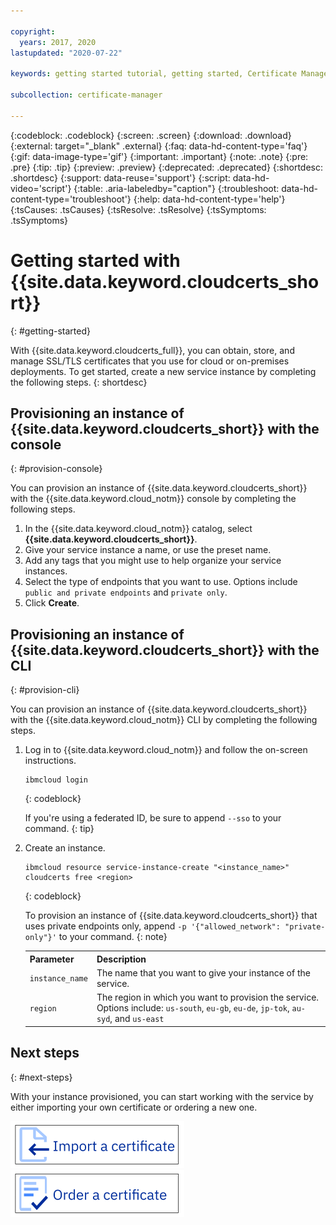 ```yaml
---

copyright:
  years: 2017, 2020
lastupdated: "2020-07-22"

keywords: getting started tutorial, getting started, Certificate Manager, certificates, ssl, tls, import certificate, tutorial, order certificate, cert

subcollection: certificate-manager

---
```


{:codeblock: .codeblock}
{:screen: .screen}
{:download: .download}
{:external: target="_blank" .external}
{:faq: data-hd-content-type='faq'}
{:gif: data-image-type='gif'}
{:important: .important}
{:note: .note}
{:pre: .pre}
{:tip: .tip}
{:preview: .preview}
{:deprecated: .deprecated}
{:shortdesc: .shortdesc}
{:support: data-reuse='support'}
{:script: data-hd-video='script'}
{:table: .aria-labeledby="caption"}
{:troubleshoot: data-hd-content-type='troubleshoot'}
{:help: data-hd-content-type='help'}
{:tsCauses: .tsCauses}
{:tsResolve: .tsResolve}
{:tsSymptoms: .tsSymptoms}



# Getting started with {{site.data.keyword.cloudcerts_short}}
{: #getting-started}

With {{site.data.keyword.cloudcerts_full}}, you can obtain, store, and manage SSL/TLS certificates that you use for cloud or on-premises deployments. To get started, create a new service instance by completing the following steps.
{: shortdesc}

## Provisioning an instance of {{site.data.keyword.cloudcerts_short}} with the console
{: #provision-console}

You can provision an instance of {{site.data.keyword.cloudcerts_short}} with the {{site.data.keyword.cloud_notm}} console by completing the following steps.

1.	In the {{site.data.keyword.cloud_notm}} catalog, select **{{site.data.keyword.cloudcerts_short}}**.
2.	Give your service instance a name, or use the preset name.
3. Add any tags that you might use to help organize your service instances.
4. Select the type of endpoints that you want to use. Options include `public and private endpoints` and `private only`.
5.	Click **Create**.


## Provisioning an instance of {{site.data.keyword.cloudcerts_short}} with the CLI
{: #provision-cli}

You can provision an instance of {{site.data.keyword.cloudcerts_short}} with the {{site.data.keyword.cloud_notm}} CLI by completing the following steps.

1. Log in to {{site.data.keyword.cloud_notm}} and follow the on-screen instructions.

   ```
   ibmcloud login
   ```
   {: codeblock}

   If you're using a federated ID, be sure to append `--sso` to your command.
   {: tip}

2. Create an instance.

   ```
   ibmcloud resource service-instance-create "<instance_name>" cloudcerts free <region>
   ```
   {: codeblock}

   To provision an instance of {{site.data.keyword.cloudcerts_short}} that uses private endpoints only, append `-p '{"allowed_network": "private-only"}'` to your command.
   {: note}

   <table>
      <tr>
         <th>Parameter</th>
         <th>Description</th>
      </tr>
      <tr>
         <td><code>instance_name</code></td>
         <td>The name that you want to give your instance of the service.</td>
      </tr>
      <tr>
         <td><code>region</code></td>
         <td>The region in which you want to provision the service. Options include: <code>us-south</code>, <code>eu-gb</code>, <code>eu-de</code>, <code>jp-tok</code>, <code>au-syd</code>, and <code>us-east</code></td>
      </tr>
   </table>




## Next steps
{: #next-steps}

With your instance provisioned, you can start working with the service by either importing your own certificate or ordering a new one.

[![This image is a visual link to the instructions for importing a certificate.](images/getting-started-import.svg)](/docs/certificate-manager?topic=certificate-manager-managing-certificates-from-the-dashboard#importing-a-certificate)     [![This image is a visual link to the instructions for ordering a certificate.](images/getting-started-order.svg)](/docs/certificate-manager?topic=certificate-manager-ordering-certificates)

